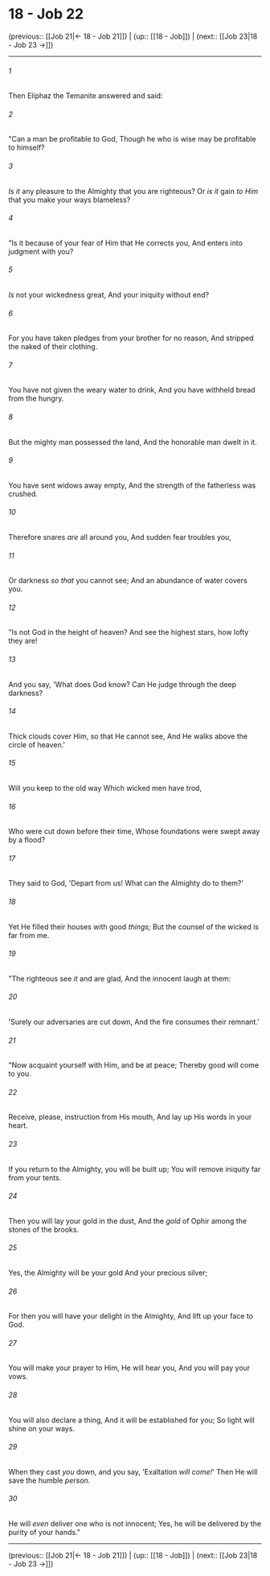 # 18 - Job 22

(previous:: [[Job 21|← 18 - Job 21]]) | (up:: [[18 - Job]]) | (next:: [[Job 23|18 - Job 23 →]])

***


###### 1 
Then Eliphaz the Temanite answered and said: 

###### 2 
"Can a man be profitable to God, Though he who is wise may be profitable to himself? 

###### 3 
_Is it_ any pleasure to the Almighty that you are righteous? Or _is it_ gain _to Him_ that you make your ways blameless? 

###### 4 
"Is it because of your fear of Him that He corrects you, And enters into judgment with you? 

###### 5 
_Is_ not your wickedness great, And your iniquity without end? 

###### 6 
For you have taken pledges from your brother for no reason, And stripped the naked of their clothing. 

###### 7 
You have not given the weary water to drink, And you have withheld bread from the hungry. 

###### 8 
But the mighty man possessed the land, And the honorable man dwelt in it. 

###### 9 
You have sent widows away empty, And the strength of the fatherless was crushed. 

###### 10 
Therefore snares _are_ all around you, And sudden fear troubles you, 

###### 11 
Or darkness _so that_ you cannot see; And an abundance of water covers you. 

###### 12 
"Is not God in the height of heaven? And see the highest stars, how lofty they are! 

###### 13 
And you say, 'What does God know? Can He judge through the deep darkness? 

###### 14 
Thick clouds cover Him, so that He cannot see, And He walks above the circle of heaven.' 

###### 15 
Will you keep to the old way Which wicked men have trod, 

###### 16 
Who were cut down before their time, Whose foundations were swept away by a flood? 

###### 17 
They said to God, 'Depart from us! What can the Almighty do to them?' 

###### 18 
Yet He filled their houses with good _things;_ But the counsel of the wicked is far from me. 

###### 19 
"The righteous see _it_ and are glad, And the innocent laugh at them: 

###### 20 
'Surely our adversaries are cut down, And the fire consumes their remnant.' 

###### 21 
"Now acquaint yourself with Him, and be at peace; Thereby good will come to you. 

###### 22 
Receive, please, instruction from His mouth, And lay up His words in your heart. 

###### 23 
If you return to the Almighty, you will be built up; You will remove iniquity far from your tents. 

###### 24 
Then you will lay your gold in the dust, And the _gold_ of Ophir among the stones of the brooks. 

###### 25 
Yes, the Almighty will be your gold And your precious silver; 

###### 26 
For then you will have your delight in the Almighty, And lift up your face to God. 

###### 27 
You will make your prayer to Him, He will hear you, And you will pay your vows. 

###### 28 
You will also declare a thing, And it will be established for you; So light will shine on your ways. 

###### 29 
When they cast _you_ down, and you say, 'Exaltation _will come!_' Then He will save the humble _person._ 

###### 30 
He will _even_ deliver one who is not innocent; Yes, he will be delivered by the purity of your hands."

***

(previous:: [[Job 21|← 18 - Job 21]]) | (up:: [[18 - Job]]) | (next:: [[Job 23|18 - Job 23 →]])
